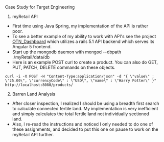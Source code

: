 Case Study for Target Engineering

1. myRetail API
  - First time using Java Spring, my implementation of the API is rather poor.
  - To see a better example of my ability to work with API's see the project
    [OTN_Dashboard](https://github.com/JeremyDwayne/OTN_Dashboard) which
    utilizes a rails 5.1 API backend which serves its Angular 5 frontend.
  - Start up the mongodb daemon with mongod --dbpath ./myRetail/data/db
  - Here is an example POST curl to create a product. You can also do GET, PUT,
    PATCH, DELETE commands on these objects.
  ```
  curl -i -X POST -H "Content-Type:application/json" -d "{ \"value\" : \"25.00\", \"currencyCode\" : \"USD\", \"name\" : \"Harry Potter\" }" http://localhost:8080/products/
  ```

2. Barren Land Analysis
  - After closer inspection, I realized I should be using a breadth first search
    to calculate connected fertile land. My implementation is very inefficient and
    simply calculates the total fertile land not individually sectioned land.
  - Also, I re-read the instructions and noticed I only needed to do one of
    these assignments, and decided to put this one on pause to work on the
    myRetail API further.
